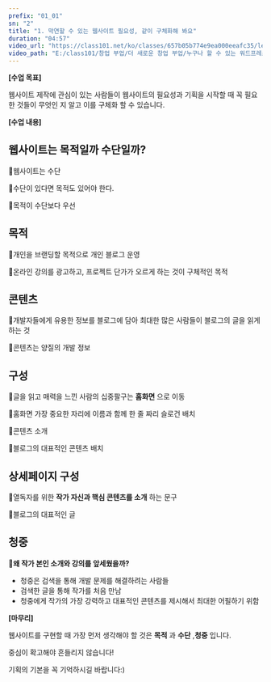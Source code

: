 ```yaml
---
prefix: "01_01"
sn: "2"
title: "1. 막연할 수 있는 웹사이트 필요성, 같이 구체화해 봐요"
duration: "04:57"
video_url: "https://class101.net/ko/classes/657b05b774e9ea000eeafc35/lectures/65a569522b2b59000ece6144"
video_path: "E:/class101/창업 부업/더 새로운 창업 부업/누구나 할 수 있는 워드프레스 홈페이지 만들기 - 기획부터 출시까지 한 방에 OK/01_01_65a569522b2b59000ece6144.mp4"
---
```


**[수업 목표]**

웹사이트 제작에 관심이 있는 사람들이 웹사이트의 필요성과 기획을 시작할 때 꼭 필요한 것들이 무엇인 지 알고 이를 구체화 할 수 있습니다.

**[수업 내용]**

## 웹사이트는 목적일까 수단일까?

📌웹사이트는 수단

📌수단이 있다면 목적도 있어야 한다.

📌목적이 수단보다 우선

## 목적

📌개인을 브랜딩할 목적으로 개인 블로그 운영

📌온라인 강의를 광고하고, 프로젝트 단가가 오르게 하는 것이 구체적인 목적

## 콘텐츠

📌개발자들에게 유용한 정보를 블로그에 담아 최대한 많은 사람들이 블로그의 글을 읽게 하는 것

📌콘텐츠는 양질의 개발 정보

## 구성

📌글을 읽고 매력을 느낀 사람의 십중팔구는 **홈화면** 으로 이동

📌홈화면 가장 중요한 자리에 이름과 함께 한 줄 짜리 슬로건 배치

📌콘텐츠 소개

📌블로그의 대표적인 콘텐츠 배치

## 상세페이지 구성

📌열독자를 위한 **작가 자신과 핵심 콘텐츠를 소개** 하는 문구

📌블로그의 대표적인 글

## 청중

**📌왜 작가 본인 소개와 강의를 앞세웠을까?**

- 청중은 검색을 통해 개발 문제를 해결하려는 사람들
- 검색한 글을 통해 작가를 처음 만남
- 청중에게 작가의 가장 강력하고 대표적인 콘텐츠를 제시해서 최대한 어필하기 위함

**[마무리]**

웹사이트를 구현할 때 가장 먼저 생각해야 할 것은 **목적** 과 **수단** ,**청중** 입니다.

중심이 확고해야 흔들리지 않습니다!

기획의 기본을 꼭 기억하시길 바랍니다:)
